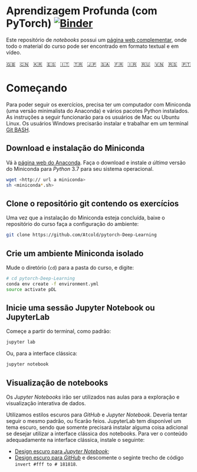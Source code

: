 <!-- Deep Learning (with PyTorch)
-->
# Aprendizagem Profunda (com PyTorch) [![Binder](https://mybinder.org/badge_logo.svg)](https://mybinder.org/v2/gh/Atcold/pytorch-Deep-Learning/master)

<!-- This notebook repository now has a [companion website](https://atcold.github.io/pytorch-Deep-Learning/), where all the course material can be found in video and textual format.
-->
Este repositório de *notebooks* possui um [página web complementar](https://atcold.github.io/pytorch-Deep-Learning/es/), onde todo o material do curso pode ser encontrado em formato textual e em vídeo.

<!-- English - Mandarin - Korean - Spanish - Italian - Turkish - Japanese - Arabic - French - Farsi - Russian - Vietnamese - Serbian - Portuguese -->
[🇬🇧](https://github.com/Atcold/pytorch-Deep-Learning/blob/master/README.md) &nbsp; [🇨🇳](https://github.com/Atcold/pytorch-Deep-Learning/blob/master/docs/zh/README-ZH.md) &nbsp; [🇰🇷](https://github.com/Atcold/pytorch-Deep-Learning/blob/master/docs/ko/README-KO.md) &nbsp; [🇪🇸](https://github.com/Atcold/pytorch-Deep-Learning/blob/master/docs/es/README-ES.md) &nbsp; [🇮🇹](https://github.com/Atcold/pytorch-Deep-Learning/blob/master/docs/it/README-IT.md) &nbsp; [🇹🇷](https://github.com/Atcold/pytorch-Deep-Learning/blob/master/docs/tr/README-TR.md) &nbsp; [🇯🇵](https://github.com/Atcold/pytorch-Deep-Learning/blob/master/docs/ja/README-JA.md) &nbsp; [🇸🇦](https://github.com/Atcold/pytorch-Deep-Learning/blob/master/docs/ar/README-AR.md) &nbsp; [🇫🇷](https://github.com/Atcold/pytorch-Deep-Learning/blob/master/docs/fr/README-FR.md) &nbsp; [🇮🇷](https://github.com/Atcold/pytorch-Deep-Learning/blob/master/docs/fa/README-FA.md) &nbsp; [🇷🇺](https://github.com/Atcold/pytorch-Deep-Learning/blob/master/docs/ru/README-RU.md) &nbsp; [🇻🇳](https://github.com/Atcold/pytorch-Deep-Learning/blob/master/docs/vi/README-VI.md) &nbsp; [🇷🇸](https://github.com/Atcold/pytorch-Deep-Learning/blob/master/docs/sr/README-SR.md) &nbsp; [🇵🇹](https://github.com/Atcold/pytorch-Deep-Learning/blob/master/docs/pt/README-PT.md)

<!-- Getting started
-->
# Começando

<!-- To be able to follow the exercises, you are going to need a laptop with Miniconda (a minimal version of Anaconda) and several Python packages installed.
The following instruction would work as is for Mac or Ubuntu Linux users, Windows users would need to install and work in the [Git BASH](https://gitforwindows.org/) terminal.
-->
Para poder seguir os exercícios, precisa ter um computador com Miniconda (uma versão minimalista do Anaconda) e vários pacotes Python instalados.
As instruções a seguir funcionarão para os usuários de Mac ou Ubuntu Linux. Os usuários Windows precisarão instalar e trabalhar em um terminal [Git BASH](https://gitforwindows.org/).

<!-- Download and install Miniconda
-->
## Download e instalação do Miniconda

<!-- Please go to the [Anaconda website](https://conda.io/miniconda.html).
Download and install *the latest* Miniconda version for *Python* 3.7 for your operating system.
-->
Vá à [página web do Anaconda](https://conda.io/miniconda.html).
Faça o download e instale *a última* versão do Miniconda para *Python* 3.7 para seu sistema operacional.

<!-- wget <http:// link to miniconda>
-->
```bash
wget <http:// url a miniconda>
sh <miniconda*.sh>
```

<!-- Check-out the git repository with the exercise
-->
## Clone o repositório git contendo os exercícios

<!-- nce Miniconda is ready, checkout the course repository and proceed with setting up the environment:
-->
Uma vez que a instalação do Miniconda esteja concluída, baixe o repositório do curso faça a configuração do ambiente:

```bash
git clone https://github.com/Atcold/pytorch-Deep-Learning
```

<!-- Create isolated Miniconda environment
-->
## Crie um ambiente Miniconda isolado

<!-- Change directory (`cd`) into the course folder, then type:
-->
Mude o diretório (`cd`) para a pasta do curso, e digite:

```bash
# cd pytorch-Deep-Learning
conda env create -f environment.yml
source activate pDL
```

<!-- Start Jupyter Notebook or JupyterLab
-->
## Inicie uma sessão Jupyter Notebook ou JupyterLab

<!-- Start from terminal as usual:
-->
Começe a partir do terminal, como padrão:

```bash
jupyter lab
```

<!-- Or, for the classic interface:
-->
Ou, para a interface clássica:

```bash
jupyter notebook
```

<!-- Notebooks visualisation
-->
## Visualização de notebooks

<!-- *Jupyter Notebooks* are used throughout these lectures for interactive data exploration and visualisation.
-->
Os *Jupyter Notebooks* irão ser utilizados nas aulas para a exploração e visualização interativa de dados.

<!-- We use dark styles for both *GitHub* and *Jupyter Notebook*.
You should try to do the same, or they will look ugly.
JupyterLab has a built-in selectable dark theme, so you only need to install something if you want to use the classic notebook interface.
To see the content appropriately in the classic interface install the following:
-->
Utilizamos estilos escuros para *GitHub* e *Jupyter Notebook*.
Deveria tentar seguir o mesmo padrão, ou ficarão feios.
JupyterLab tem disponível um tema escuro, sendo que somente precisará instalar alguma coisa adicional se desejar utilizar a interface clássica dos notebooks.
Para ver o conteúdo adequadamente na interface clássica, instale o seguinte:

<!--  - [*Jupyter Notebook* dark theme](https://userstyles.org/styles/153443/jupyter-notebook-dark);
 - [*GitHub* dark theme](https://userstyles.org/styles/37035/github-dark) and comment out the `invert #fff to #181818` code block.
-->
 - [Design escuro para *Jupyter Notebook*](https://userstyles.org/styles/153443/jupyter-notebook-dark);
 - [Design escuro para *GitHub*](https://userstyles.org/styles/37035/github-dark) e descomente o seginte trecho de código `invert #fff to # 181818`.
